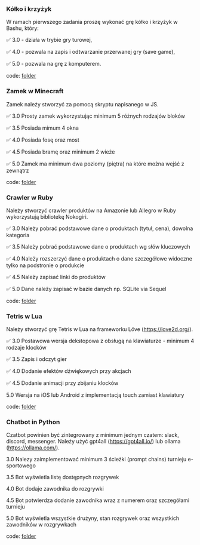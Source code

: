 ### Kółko i krzyżyk

W ramach pierwszego zadania proszę wykonać grę kółko i krzyżyk w
Bashu, który:

✅ 3.0 - działa w trybie gry turowej,

✅ 4.0 - pozwala na zapis i odtwarzanie przerwanej gry (save game),

✅ 5.0 - pozwala na grę z komputerem.

code: [folder](https://github.com/homosum1/skrypty/tree/main/task_01)


### Zamek w Minecraft

Zamek należy stworzyć za pomocą skryptu napisanego w JS.

✅ 3.0 Prosty zamek wykorzystując minimum 5 różnych rodzajów bloków

✅ 3.5 Posiada mimum 4 okna

✅ 4.0 Posiada fosę oraz most

✅ 4.5 Posiada bramę oraz minimum 2 wieże

✅ 5.0 Zamek ma minimum dwa poziomy (piętra) na które można wejść z
zewnątrz

code: [folder](https://github.com/homosum1/skrypty/tree/main/task_02)

### Crawler w Ruby

Należy stworzyć crawler produktów na Amazonie lub Allegro w Ruby
wykorzystują bibliotekę Nokogiri.

✅ 3.0 Należy pobrać podstawowe dane o produktach (tytuł, cena), dowolna
kategoria

✅ 3.5 Należy pobrać podstawowe dane o produktach wg słów kluczowych

✅ 4.0 Należy rozszerzyć dane o produktach o dane szczegółowe widoczne
tylko na podstronie o produkcie

✅ 4.5 Należy zapisać linki do produktów

✅ 5.0 Dane należy zapisać w bazie danych np. SQLite via Sequel

code: [folder](https://github.com/homosum1/skrypty/tree/main/task_03)


### Tetris  w Lua

Należy stworzyć grę Tetris w Lua na frameworku Löve
(https://love2d.org/).

✅ 3.0 Postawowa wersja dekstopowa z obsługą na klawiaturze - minimum 4
rodzaje klocków

✅ 3.5 Zapis i odczyt gier

✅ 4.0 Dodanie efektów dźwiękowych przy akcjach

✅ 4.5 Dodanie animacji przy zbijaniu klocków

5.0 Wersja na iOS lub Android z implementacją touch zamiast klawiatury

code: [folder](https://github.com/homosum1/skrypty/tree/main/task_05)

### Chatbot in Python

Czatbot powinien być zintegrowany z minimum jednym czatem: slack,
discord, messenger. Należy użyć gpt4all (https://gpt4all.io/) lub
ollama (https://ollama.com/).

3.0 Nalezy zaimplementować minimum 3 ścieżki (prompt chains) turnieju
e-sportowego

3.5 Bot wyświetla listę dostępnych rozgrywek

4.0 Bot dodaje zawodnika do rozgrywki

4.5 Bot potwierdza dodanie zawodnika wraz z numerem oraz szczegółami
turnieju

5.0 Bot wyświetla wszystkie drużyny, stan rozgrywek oraz wszystkich
zawodników w rozgrywkach


code: [folder](https://github.com/homosum1/skrypty/tree/main/task_06)

